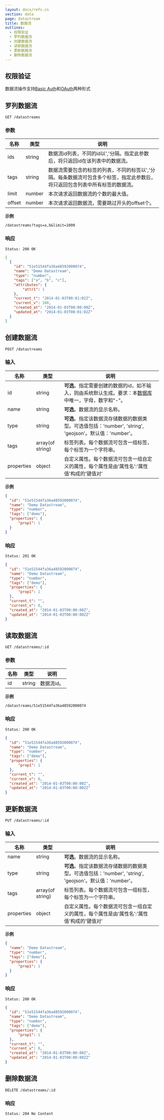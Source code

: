 ```yaml
---
layout: docs/refs.cn
section: data
page: datastream
title: 数据流
outlines:
  - 权限验证
  - 罗列数据流
  - 创建数据流
  - 读取数据流
  - 更新数据流
  - 删除数据流
---
```


## 权限验证

数据流操作支持[Basic Auth][basic_auth]和[OAuth][oauth]两种形式

## 罗列数据流

```
GET /datastreams
```

### 参数
| 名称        | 类型    | 说明 |
| ---------- | ------ | ------------------------------------------------------ |
| ids        | string | 数据流id列表，不同的id以','分隔。指定此参数后，将只返回id在该列表中的数据流。 |
| tags       | string | 数据流需要包含的标签的列表，不同的标签以','分隔。每条数据流可包含多个标签，指定此参数后，将只返回包含列表中所有标签的数据流。 |
| limit      | number | 本次请求返回数据流的个数的最大值。 |
| offset     | number | 本次请求返回数据流，需要跳过开头的offset个。 |

**示例**

```
/datastreams?tags=a,b&limit=1000
```

### 响应

```
Status: 200 OK
```

```json
[
  {
    "id": "51e51544fa36a48592000074",
    "name": "Demo Datastream",
    "type": "number",
    "tags": ["a", "b", "c"],
    "attributes": {
        "attr1": 1
    },
    "current_t": "2014-01-03T00:01:02Z",
    "current_v": 100,
    "created_at": "2014-01-03T00:00:00Z",
    "updated_at": "2014-01-03T00:01:02Z"
  }
]
```

## 创建数据流

```
POST /datastreams
```

### 输入
| 名称        | 类型             | 说明 |
| ---------- | ---------------- | ------------------------------------------------------ |
| id         | string           | **可选**。指定需要创建的数据的id，如不输入，则由系统默认生成。要求：本[数据库][database]中唯一，字母，数字和"-"。 |
| name       | string           | **可选**。数据流的显示名称。 |
| type       | string           | **可选**。指定该数据流存储数据的数据类型。可选值包括：'number', 'string', 'geojson'。默认值：'number'。 |
| tags       | array(of string) | 标签列表。每个数据流可包含一组标签，每个标签为一个字符串。 |
| properties | object           | 自定义属性。每个数据流可包含一组自定义的属性，每个属性是由'属性名':'属性值'构成的'键值对' |

**示例**

```json
{
  "id": "51e51544fa36a48592000074",
  "name": "Demo Datastream",
  "type": "number",
  "tags": ["demo"],
  "properties": {
      "prop1": 1
  }
}
```

### 响应

```
Status: 201 OK
```

```json
{
  "id": "51e51544fa36a48592000074",
  "name": "Demo Datastream",
  "type": "number",
  "tags": ["demo"],
  "properties": {
      "prop1": 1
  },
  "current_t": "",
  "current_v": 0,
  "created_at": "2014-01-03T00:00:00Z",
  "updated_at": "2014-01-03T00:00:00ZZ"
}
```

## 读取数据流

```
GET /datastreams/:id
```

### 参数
| 名称        | 类型    | 说明 |
| ---------- | ------ | ------------------------------------------------------ |
| id         | string | 数据流id。 |

**示例**

```
/datastreams/51e51544fa36a48592000074
```
### 响应

```
Status: 200 OK
```

```json
{
  "id": "51e51544fa36a48592000074",
  "name": "Demo Datastream",
  "type": "number",
  "tags": ["demo"],
  "properties": {
      "prop1": 1
  },
  "current_t": "",
  "current_v": 0,
  "created_at": "2014-01-03T00:00:00Z",
  "updated_at": "2014-01-03T00:00:00ZZ"
}
```

## 更新数据流

```
PUT /datastreams/:id
```

### 输入
| 名称        | 类型             | 说明 |
| ---------- | ---------------- | ------------------------------------------------------ |
| name       | string           | **可选**。数据流的显示名称。 |
| type       | string           | **可选**。指定该数据流存储数据的数据类型。可选值包括：'number', 'string', 'geojson'。默认值：'number'。 |
| tags       | array(of string) | 标签列表。每个数据流可包含一组标签，每个标签为一个字符串。 |
| properties | object           | 自定义属性。每个数据流可包含一组自定义的属性，每个属性是由'属性名':'属性值'构成的'键值对' |

**示例**
```json
{
  "name": "Demo Datastream",
  "type": "number",
  "tags": ["demo"],
  "properties": {
      "prop1": 1
  }
}
```

### 响应

```
Status: 200 OK
```

```json
{
  "id": "51e51544fa36a48592000074",
  "name": "Demo Datastream",
  "type": "number",
  "tags": ["demo"],
  "properties": {
      "prop1": 1
  },
  "current_t": "",
  "current_v": 0,
  "created_at": "2014-01-03T00:00:00Z",
  "updated_at": "2014-01-03T00:00:00ZZ"
}
```

## 删除数据流

```
DELETE /datastreams/:id
```

### 响应

```
Status: 204 No Content
```

[basic_auth]: /cn/docs/refs/auth/basic-auth.html
[oauth]: /cn/docs/refs/auth/oauth.html
[database]: /cn/docs/guides/data/database.html
